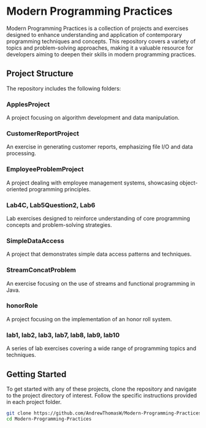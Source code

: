 # Modern Programming Practices

Modern Programming Practices is a collection of projects and exercises designed to enhance understanding and application of contemporary programming techniques and concepts. This repository covers a variety of topics and problem-solving approaches, making it a valuable resource for developers aiming to deepen their skills in modern programming practices.

## Project Structure

The repository includes the following folders:

### ApplesProject
A project focusing on algorithm development and data manipulation.

### CustomerReportProject
An exercise in generating customer reports, emphasizing file I/O and data processing.

### EmployeeProblemProject
A project dealing with employee management systems, showcasing object-oriented programming principles.

### Lab4C, Lab5Question2, Lab6
Lab exercises designed to reinforce understanding of core programming concepts and problem-solving strategies.

### SimpleDataAccess
A project that demonstrates simple data access patterns and techniques.

### StreamConcatProblem
An exercise focusing on the use of streams and functional programming in Java.

### honorRole
A project focusing on the implementation of an honor roll system.

### lab1, lab2, lab3, lab7, lab8, lab9, lab10
A series of lab exercises covering a wide range of programming topics and techniques.

## Getting Started

To get started with any of these projects, clone the repository and navigate to the project directory of interest. Follow the specific instructions provided in each project folder.

```bash
git clone https://github.com/AndrewThomasW/Modern-Programming-Practices.git
cd Modern-Programming-Practices
